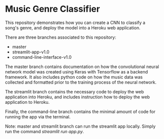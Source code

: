 # Music Genre Classifier

This repository demonstrates how you can create a CNN to classify a song's genre, and deploy the model into a Heroku web application.

There are three branches associated to this repository:
 * master
 * streamlit-app-v1.0
 * command-line-interface-v1.0

The master branch contains documentation on how the convolutional neural network model was created using Keras with Tensorflow as a backend framework. It also includes python code on how the music data was collected and formatted prior to the training process of the neural network.

The streamlit branch contains the necessary code to deploy the web application into Heroku, and includes instruction how to deploy the web application to Heroku.

Finally, the command-line branch contains the minimal amount of code for running the app via the terminal.

 Note: master and streamlit branch can run the streamlit app locally. Simply run the command *streamlit run app.py*.
